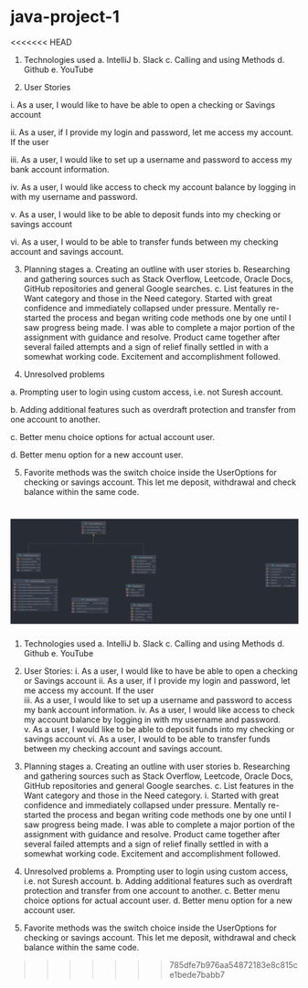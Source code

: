# java-project-1
<<<<<<< HEAD
1. Technologies used
a. IntelliJ
b. Slack
c. Calling and using Methods
d. Github
e. YouTube

2. User Stories

i.	As a user, I would like to have be able to open a checking or Savings account

ii.	As a user, if I provide my login and password, let me access my account. 
If the user  

iii.	As a user, I would like to set up a username and password to access my bank account
information. 

iv.	As a user, I would like access to check my account balance by logging in with my username and password.

v.	As a user, I would like to be able to deposit funds into my checking or savings account 

vi.	As a user, I would to be able to transfer funds between my checking account and savings account. 

3. Planning stages
a.	Creating an outline with user stories
b.	Researching and gathering sources such as Stack Overflow, Leetcode, Oracle Docs, GitHub repositories and general Google searches. 
c.	List features in the Want category and those in the Need category.
    Started with great confidence and immediately collapsed under pressure. Mentally re-started the process and began writing code methods one by one until I saw progress being made. I was able to complete a major portion of the assignment with guidance and resolve. Product came together after several failed attempts and a sign of relief finally settled in with a somewhat working code. Excitement and accomplishment followed. 


4. Unresolved problems

a.	Prompting user to login using custom access, i.e. not Suresh account. 

b.	Adding additional features such as overdraft protection and transfer from one account to another. 

c.	Better menu choice options for actual account user. 

d.	Better menu option for a new account user. 

5.	Favorite methods was the switch choice inside the UserOptions for checking or savings account. This let me deposit, withdrawal and check balance within the same code. 

![img_3.png](img_3.png)
=======
1.	Technologies used
a.	IntelliJ
b.	Slack
c.	Calling and using Methods
d.	Github
e.	YouTube

2.	User Stories:
i.	As a user, I would like to have be able to open a checking or Savings account
ii.	As a user, if I provide my login and password, let me access my account. 
If the user  
iii.	As a user, I would like to set up a username and password to access my bank account information. 
iv.	As a user, I would like access to check my account balance by logging in with my username and password.  
v.	As a user, I would like to be able to deposit funds into my checking or savings account 
vi.	As a user, I would to be able to transfer funds between my checking account and savings account. 

3.	Planning stages
a.	Creating an outline with user stories
b.	Researching and gathering sources such as Stack Overflow, Leetcode, Oracle Docs, GitHub repositories and general Google searches. 
c.	List features in the Want category and those in the Need category.
i.	Started with great confidence and immediately collapsed under pressure. Mentally re-started the process and began writing code methods one by one until I saw progress being made. I was able to complete a major portion of the assignment with guidance and resolve. Product came together after several failed attempts and a sign of relief finally settled in with a somewhat working code. Excitement and accomplishment followed. 

4.	Unresolved problems
a.	Prompting user to login using custom access, i.e. not Suresh account. 
b.	Adding additional features such as overdraft protection and transfer from one account to another. 
c.	Better menu choice options for actual account user. 
d.	Better menu option for a new account user. 

5.	Favorite methods was the switch choice inside the UserOptions for checking or savings account. This let me deposit, withdrawal and check balance within the same code. 
>>>>>>> 785dfe7b976aa54872183e8c815ce1bede7babb7
